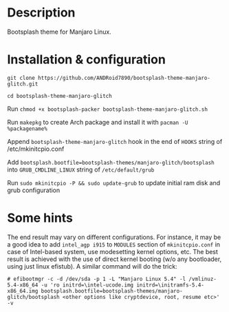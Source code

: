 # Description
Bootsplash theme for Manjaro Linux. 

# Installation & configuration

`git clone https://github.com/ANDRoid7890/bootsplash-theme-manjaro-glitch.git`

`cd bootsplash-theme-manjaro-glitch`

Run `chmod +x bootsplash-packer bootsplash-theme-manjaro-glitch.sh`

Run `makepkg` to create Arch package and install it with `pacman -U %packagename%`

Append `bootsplash-theme-manjaro-glitch` hook in the end of `HOOKS` string of /etc/mkinitcpio.conf

Add `bootsplash.bootfile=bootsplash-themes/manjaro-glitch/bootsplash` into `GRUB_CMDLINE_LINUX` string of `/etc/default/grub`

Run `sudo mkinitcpio -P && sudo update-grub` to update initial ram disk and grub configuration


# Some hints

The end result may vary on different configurations. For instance, it may be a good idea to add `intel_agp i915` to `MODULES` section of `mkinitcpio.conf` in case of Intel-based system, use modesetting kernel options, etc. The best result is achieved with the use of direct kernel booting (w/o any bootloader, using just linux efistub). A similar command will do the trick:

`# efibootmgr -c -d /dev/sda -p 1 -L "Manjaro Linux 5.4" -l /vmlinuz-5.4-x86_64 -u 'ro initrd=\intel-ucode.img initrd=\initramfs-5.4-x86_64.img bootsplash.bootfile=bootsplash-themes/manjaro-glitch/bootsplash <other options like cryptdevice, root, resume etc>' -v`
